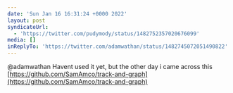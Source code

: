 ```yaml
---
date: 'Sun Jan 16 16:31:24 +0000 2022'
layout: post
syndicateUrl:
  - 'https://twitter.com/pudymody/status/1482752357020676099'
media: []
inReplyTo: 'https://twitter.com/adamwathan/status/1482745072051490822'
---
```

@adamwathan Havent used it yet, but the other day i came across this [https://github.com/SamAmco/track-and-graph](https://github.com/SamAmco/track-and-graph)